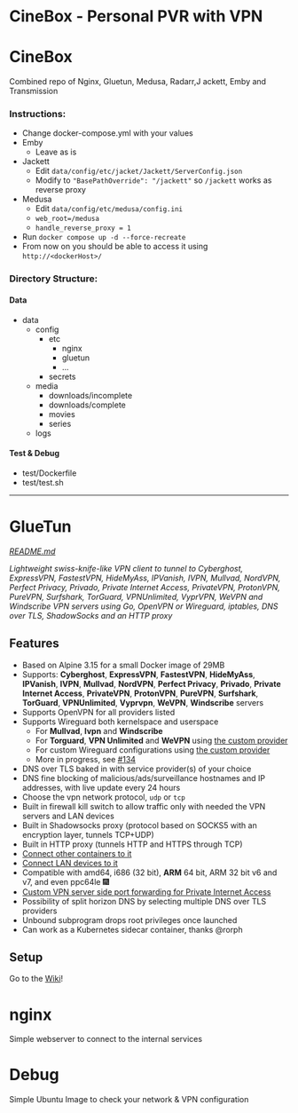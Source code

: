 # CineBox - Personal PVR with VPN

# CineBox

Combined repo of Nginx, Gluetun, Medusa, Radarr,J ackett, Emby and Transmission

### Instructions:

- Change docker-compose.yml with your values
- Emby
  - Leave as is
- Jackett
  - Edit `data/config/etc/jacket/Jackett/ServerConfig.json`
  - Modify to `"BasePathOverride": "/jackett"` so `/jackett` works as reverse proxy
- Medusa
  - Edit  `data/config/etc/medusa/config.ini`
  - `web_root=/medusa`
  - `handle_reverse_proxy = 1`
- Run `docker compose up -d --force-recreate` 
- From now on you should be able to access it using `http://<dockerHost>/`

### Directory Structure:


#### Data

- data
  - config
    - etc
      - nginx
      - gluetun
      - ...
    - secrets
  - media
    - downloads/incomplete
    - downloads/complete
    - movies
    - series
  - logs



#### Test & Debug
- test/Dockerfile
- test/test.sh

<hr>

# GlueTun

<i>[README.md](https://github.com/qdm12/gluetun/blob/master/README.md)</i>

*Lightweight swiss-knife-like VPN client to tunnel to Cyberghost, ExpressVPN, FastestVPN,
HideMyAss, IPVanish, IVPN, Mullvad, NordVPN, Perfect Privacy, Privado, Private Internet Access, PrivateVPN,
ProtonVPN, PureVPN, Surfshark, TorGuard, VPNUnlimited, VyprVPN, WeVPN and Windscribe VPN servers
using Go, OpenVPN or Wireguard, iptables, DNS over TLS, ShadowSocks and an HTTP proxy*

## Features

- Based on Alpine 3.15 for a small Docker image of 29MB
- Supports: **Cyberghost**, **ExpressVPN**, **FastestVPN**, **HideMyAss**, **IPVanish**, **IVPN**, **Mullvad**, **NordVPN**, **Perfect Privacy**, **Privado**, **Private Internet Access**, **PrivateVPN**, **ProtonVPN**, **PureVPN**,  **Surfshark**, **TorGuard**, **VPNUnlimited**, **Vyprvpn**, **WeVPN**, **Windscribe** servers
- Supports OpenVPN for all providers listed
- Supports Wireguard both kernelspace and userspace
  - For **Mullvad**, **Ivpn** and **Windscribe**
  - For **Torguard**, **VPN Unlimited** and **WeVPN** using [the custom provider](https://github.com/qdm12/gluetun/wiki/Custom-provider)
  - For custom Wireguard configurations using [the custom provider](https://github.com/qdm12/gluetun/wiki/Custom-provider)
  - More in progress, see [#134](https://github.com/qdm12/gluetun/issues/134)
- DNS over TLS baked in with service provider(s) of your choice
- DNS fine blocking of malicious/ads/surveillance hostnames and IP addresses, with live update every 24 hours
- Choose the vpn network protocol, `udp` or `tcp`
- Built in firewall kill switch to allow traffic only with needed the VPN servers and LAN devices
- Built in Shadowsocks proxy (protocol based on SOCKS5 with an encryption layer, tunnels TCP+UDP)
- Built in HTTP proxy (tunnels HTTP and HTTPS through TCP)
- [Connect other containers to it](https://github.com/qdm12/gluetun/wiki/Connect-a-container-to-gluetun)
- [Connect LAN devices to it](https://github.com/qdm12/gluetun/wiki/Connect-a-LAN-device-to-gluetun)
- Compatible with amd64, i686 (32 bit), **ARM** 64 bit, ARM 32 bit v6 and v7, and even ppc64le 🎆
- [Custom VPN server side port forwarding for Private Internet Access](https://github.com/qdm12/gluetun/wiki/Private-internet-access#vpn-server-port-forwarding)
- Possibility of split horizon DNS by selecting multiple DNS over TLS providers
- Unbound subprogram drops root privileges once launched
- Can work as a Kubernetes sidecar container, thanks @rorph

## Setup

Go to the [Wiki](https://github.com/qdm12/gluetun/wiki)!

# nginx

Simple webserver to connect to the internal services

# Debug

Simple Ubuntu Image to check your network & VPN configuration
